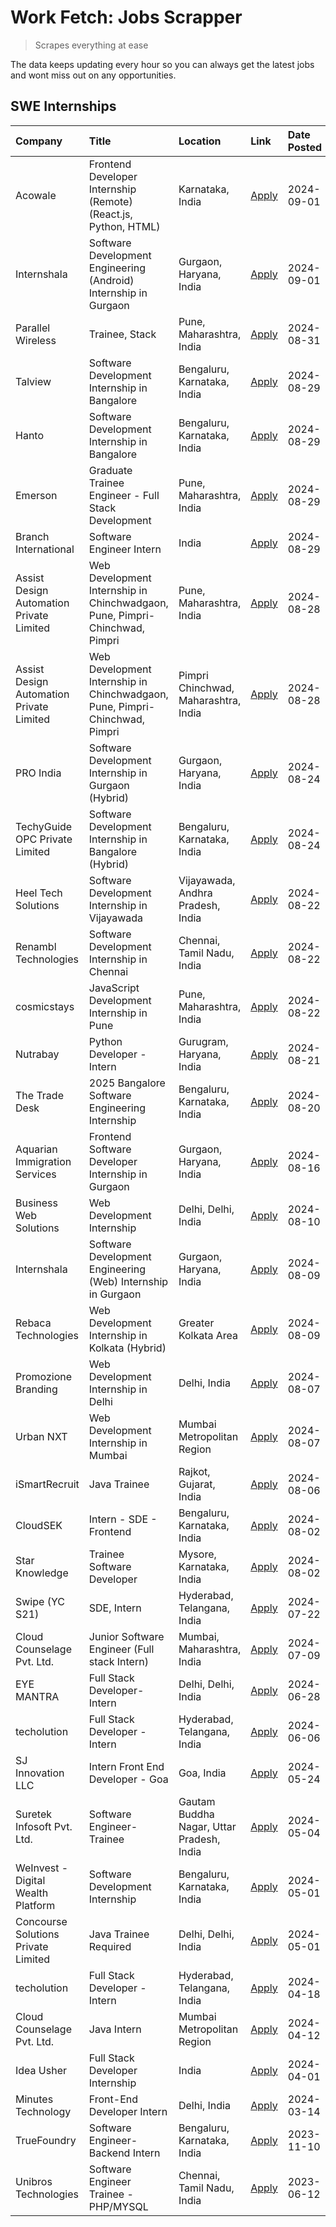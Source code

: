 # Work Fetch: Jobs Scrapper
> Scrapes everything at ease

The data keeps updating every hour so you can always get the latest jobs and wont miss out on any opportunities.

## SWE Internships
<!--START_SECTION:workfetch-->
| Company                                  | Title                                                                       | Location                                  | Link                                                                                                                                                                                                                                                                                                                     | Date Posted   |
|:-----------------------------------------|:----------------------------------------------------------------------------|:------------------------------------------|:-------------------------------------------------------------------------------------------------------------------------------------------------------------------------------------------------------------------------------------------------------------------------------------------------------------------------|:--------------|
| Acowale                                  | Frontend Developer Internship (Remote) (React.js, Python, HTML)             | Karnataka, India                          | [Apply](https://in.linkedin.com/jobs/view/frontend-developer-internship-remote-react-js-python-html-at-acowale-4014663920?position=5&pageNum=0&refId=SUqaAlcJCSc2LFwBSP3MfA%3D%3D&trackingId=9ZSVeCaCJLypaQCBagASXg%3D%3D&trk=public_jobs_jserp-result_search-card)                                                      | 2024-09-01    |
| Internshala                              | Software Development Engineering (Android) Internship in Gurgaon            | Gurgaon, Haryana, India                   | [Apply](https://in.linkedin.com/jobs/view/software-development-engineering-android-internship-in-gurgaon-at-internshala-4015471580?position=12&pageNum=0&refId=SUqaAlcJCSc2LFwBSP3MfA%3D%3D&trackingId=HMFG6N6ggqXueMdVIRhUig%3D%3D&trk=public_jobs_jserp-result_search-card)                                            | 2024-09-01    |
| Parallel Wireless                        | Trainee, Stack                                                              | Pune, Maharashtra, India                  | [Apply](https://in.linkedin.com/jobs/view/trainee-stack-at-parallel-wireless-3905689841?position=49&pageNum=0&refId=SUqaAlcJCSc2LFwBSP3MfA%3D%3D&trackingId=PzZHZMt4jZ42PwXLgPOX1g%3D%3D&trk=public_jobs_jserp-result_search-card)                                                                                       | 2024-08-31    |
| Talview                                  | Software Development Internship in Bangalore                                | Bengaluru, Karnataka, India               | [Apply](https://in.linkedin.com/jobs/view/software-development-internship-in-bangalore-at-talview-4012997749?position=6&pageNum=0&refId=SUqaAlcJCSc2LFwBSP3MfA%3D%3D&trackingId=MyTrtwkw0kEQ4ku8vU2DCQ%3D%3D&trk=public_jobs_jserp-result_search-card)                                                                   | 2024-08-29    |
| Hanto                                    | Software Development Internship in Bangalore                                | Bengaluru, Karnataka, India               | [Apply](https://in.linkedin.com/jobs/view/software-development-internship-in-bangalore-at-hanto-4013200427?position=9&pageNum=0&refId=SUqaAlcJCSc2LFwBSP3MfA%3D%3D&trackingId=X1VI1lByzIsiVo9qCvs3jg%3D%3D&trk=public_jobs_jserp-result_search-card)                                                                     | 2024-08-29    |
| Emerson                                  | Graduate Trainee Engineer - Full Stack Development                          | Pune, Maharashtra, India                  | [Apply](https://in.linkedin.com/jobs/view/graduate-trainee-engineer-full-stack-development-at-emerson-4012695874?position=37&pageNum=0&refId=SUqaAlcJCSc2LFwBSP3MfA%3D%3D&trackingId=9F15o%2F5dRjd1GGPs%2B6imlw%3D%3D&trk=public_jobs_jserp-result_search-card)                                                          | 2024-08-29    |
| Branch International                     | Software Engineer Intern                                                    | India                                     | [Apply](https://in.linkedin.com/jobs/view/software-engineer-intern-at-branch-international-3360513601?position=45&pageNum=0&refId=SUqaAlcJCSc2LFwBSP3MfA%3D%3D&trackingId=In1YXTIxE%2FVwa1%2BF%2FXCI0Q%3D%3D&trk=public_jobs_jserp-result_search-card)                                                                   | 2024-08-29    |
| Assist Design Automation Private Limited | Web Development Internship in Chinchwadgaon, Pune, Pimpri-Chinchwad, Pimpri | Pune, Maharashtra, India                  | [Apply](https://in.linkedin.com/jobs/view/web-development-internship-in-chinchwadgaon-pune-pimpri-chinchwad-pimpri-at-assist-design-automation-private-limited-4010147193?position=48&pageNum=0&refId=SUqaAlcJCSc2LFwBSP3MfA%3D%3D&trackingId=P842mnXK%2FJ5RDuEfs8cD4A%3D%3D&trk=public_jobs_jserp-result_search-card)   | 2024-08-28    |
| Assist Design Automation Private Limited | Web Development Internship in Chinchwadgaon, Pune, Pimpri-Chinchwad, Pimpri | Pimpri Chinchwad, Maharashtra, India      | [Apply](https://in.linkedin.com/jobs/view/web-development-internship-in-chinchwadgaon-pune-pimpri-chinchwad-pimpri-at-assist-design-automation-private-limited-4010142653?position=59&pageNum=0&refId=SUqaAlcJCSc2LFwBSP3MfA%3D%3D&trackingId=HfgE2v%2Bg%2BvOkrWXCIIkbGQ%3D%3D&trk=public_jobs_jserp-result_search-card) | 2024-08-28    |
| PRO India                                | Software Development Internship in Gurgaon (Hybrid)                         | Gurgaon, Haryana, India                   | [Apply](https://in.linkedin.com/jobs/view/software-development-internship-in-gurgaon-hybrid-at-pro-india-4009587664?position=34&pageNum=0&refId=SUqaAlcJCSc2LFwBSP3MfA%3D%3D&trackingId=qFJ%2BWSOPMHdqyk4gYiJa%2Bg%3D%3D&trk=public_jobs_jserp-result_search-card)                                                       | 2024-08-24    |
| TechyGuide OPC Private Limited           | Software Development Internship in Bangalore (Hybrid)                       | Bengaluru, Karnataka, India               | [Apply](https://in.linkedin.com/jobs/view/software-development-internship-in-bangalore-hybrid-at-techyguide-opc-private-limited-4009591646?position=41&pageNum=0&refId=SUqaAlcJCSc2LFwBSP3MfA%3D%3D&trackingId=GOyNZtMt6ACHnOK5IH2DnA%3D%3D&trk=public_jobs_jserp-result_search-card)                                    | 2024-08-24    |
| Heel Tech Solutions                      | Software Development Internship in Vijayawada                               | Vijayawada, Andhra Pradesh, India         | [Apply](https://in.linkedin.com/jobs/view/software-development-internship-in-vijayawada-at-heel-tech-solutions-4007906692?position=26&pageNum=0&refId=SUqaAlcJCSc2LFwBSP3MfA%3D%3D&trackingId=h5XiKFdtla%2BgoNMyTVF%2BUQ%3D%3D&trk=public_jobs_jserp-result_search-card)                                                 | 2024-08-22    |
| Renambl Technologies                     | Software Development Internship in Chennai                                  | Chennai, Tamil Nadu, India                | [Apply](https://in.linkedin.com/jobs/view/software-development-internship-in-chennai-at-renambl-technologies-4007910299?position=32&pageNum=0&refId=SUqaAlcJCSc2LFwBSP3MfA%3D%3D&trackingId=TGWxXTlbb%2BxaqjP9depSZw%3D%3D&trk=public_jobs_jserp-result_search-card)                                                     | 2024-08-22    |
| cosmicstays                              | JavaScript Development Internship in Pune                                   | Pune, Maharashtra, India                  | [Apply](https://in.linkedin.com/jobs/view/javascript-development-internship-in-pune-at-cosmicstays-4007904825?position=47&pageNum=0&refId=SUqaAlcJCSc2LFwBSP3MfA%3D%3D&trackingId=q1NIqe%2BQ8kvCX7x5%2Bd8XdA%3D%3D&trk=public_jobs_jserp-result_search-card)                                                             | 2024-08-22    |
| Nutrabay                                 | Python Developer - Intern                                                   | Gurugram, Haryana, India                  | [Apply](https://in.linkedin.com/jobs/view/python-developer-intern-at-nutrabay-4003909226?position=30&pageNum=0&refId=SUqaAlcJCSc2LFwBSP3MfA%3D%3D&trackingId=7ObbbKVADaYJwnYA5HysLA%3D%3D&trk=public_jobs_jserp-result_search-card)                                                                                      | 2024-08-21    |
| The Trade Desk                           | 2025 Bangalore Software Engineering Internship                              | Bengaluru, Karnataka, India               | [Apply](https://in.linkedin.com/jobs/view/2025-bangalore-software-engineering-internship-at-the-trade-desk-3987456531?position=8&pageNum=0&refId=SUqaAlcJCSc2LFwBSP3MfA%3D%3D&trackingId=zP0JPJU%2Bttr7%2BsYIvtgcAQ%3D%3D&trk=public_jobs_jserp-result_search-card)                                                      | 2024-08-20    |
| Aquarian Immigration Services            | Frontend Software Developer Internship in Gurgaon                           | Gurgaon, Haryana, India                   | [Apply](https://in.linkedin.com/jobs/view/frontend-software-developer-internship-in-gurgaon-at-aquarian-immigration-services-4003119832?position=58&pageNum=0&refId=SUqaAlcJCSc2LFwBSP3MfA%3D%3D&trackingId=JP3Kgn3mc17g%2BnVHjOHP7w%3D%3D&trk=public_jobs_jserp-result_search-card)                                     | 2024-08-16    |
| Business Web Solutions                   | Web Development Internship                                                  | Delhi, Delhi, India                       | [Apply](https://in.linkedin.com/jobs/view/web-development-internship-at-business-web-solutions-3997105289?position=52&pageNum=0&refId=SUqaAlcJCSc2LFwBSP3MfA%3D%3D&trackingId=%2FHonSvHegEkdJNPCbe795Q%3D%3D&trk=public_jobs_jserp-result_search-card)                                                                   | 2024-08-10    |
| Internshala                              | Software Development Engineering (Web) Internship in Gurgaon                | Gurgaon, Haryana, India                   | [Apply](https://in.linkedin.com/jobs/view/software-development-engineering-web-internship-in-gurgaon-at-internshala-3997620471?position=3&pageNum=0&refId=SUqaAlcJCSc2LFwBSP3MfA%3D%3D&trackingId=%2FCbdzo8YDNiECWgbGR9WWA%3D%3D&trk=public_jobs_jserp-result_search-card)                                               | 2024-08-09    |
| Rebaca Technologies                      | Web Development Internship in Kolkata (Hybrid)                              | Greater Kolkata Area                      | [Apply](https://in.linkedin.com/jobs/view/web-development-internship-in-kolkata-hybrid-at-rebaca-technologies-3997621369?position=36&pageNum=0&refId=SUqaAlcJCSc2LFwBSP3MfA%3D%3D&trackingId=WnDYrfFqGyGjYT1gYViU%2Bg%3D%3D&trk=public_jobs_jserp-result_search-card)                                                    | 2024-08-09    |
| Promozione Branding                      | Web Development Internship in Delhi                                         | Delhi, India                              | [Apply](https://in.linkedin.com/jobs/view/web-development-internship-in-delhi-at-promozione-branding-3995559880?position=23&pageNum=0&refId=SUqaAlcJCSc2LFwBSP3MfA%3D%3D&trackingId=OlPRkOrk6fvWHUaTNoPTDw%3D%3D&trk=public_jobs_jserp-result_search-card)                                                               | 2024-08-07    |
| Urban NXT                                | Web Development Internship in Mumbai                                        | Mumbai Metropolitan Region                | [Apply](https://in.linkedin.com/jobs/view/web-development-internship-in-mumbai-at-urban-nxt-3995561641?position=57&pageNum=0&refId=SUqaAlcJCSc2LFwBSP3MfA%3D%3D&trackingId=24Nlmc0znRTpo2heSry4gA%3D%3D&trk=public_jobs_jserp-result_search-card)                                                                        | 2024-08-07    |
| iSmartRecruit                            | Java Trainee                                                                | Rajkot, Gujarat, India                    | [Apply](https://in.linkedin.com/jobs/view/java-trainee-at-ismartrecruit-3992301825?position=27&pageNum=0&refId=SUqaAlcJCSc2LFwBSP3MfA%3D%3D&trackingId=YcnnWUj04FEqzHZhxJ8YTA%3D%3D&trk=public_jobs_jserp-result_search-card)                                                                                            | 2024-08-06    |
| CloudSEK                                 | Intern - SDE - Frontend                                                     | Bengaluru, Karnataka, India               | [Apply](https://in.linkedin.com/jobs/view/intern-sde-frontend-at-cloudsek-3991574495?position=20&pageNum=0&refId=SUqaAlcJCSc2LFwBSP3MfA%3D%3D&trackingId=O1pvUvVSkAffBm3wjy%2Byug%3D%3D&trk=public_jobs_jserp-result_search-card)                                                                                        | 2024-08-02    |
| Star Knowledge                           | Trainee Software Developer                                                  | Mysore, Karnataka, India                  | [Apply](https://in.linkedin.com/jobs/view/trainee-software-developer-at-star-knowledge-3991516161?position=50&pageNum=0&refId=SUqaAlcJCSc2LFwBSP3MfA%3D%3D&trackingId=JJRcwTJowYXJEc%2B7HvsY6w%3D%3D&trk=public_jobs_jserp-result_search-card)                                                                           | 2024-08-02    |
| Swipe (YC S21)                           | SDE, Intern                                                                 | Hyderabad, Telangana, India               | [Apply](https://in.linkedin.com/jobs/view/sde-intern-at-swipe-yc-s21-3980368092?position=53&pageNum=0&refId=SUqaAlcJCSc2LFwBSP3MfA%3D%3D&trackingId=DPytRd6sb7U3Se0cOSAeFA%3D%3D&trk=public_jobs_jserp-result_search-card)                                                                                               | 2024-07-22    |
| Cloud Counselage Pvt. Ltd.               | Junior Software Engineer (Full stack Intern)                                | Mumbai, Maharashtra, India                | [Apply](https://in.linkedin.com/jobs/view/junior-software-engineer-full-stack-intern-at-cloud-counselage-pvt-ltd-3967725851?position=18&pageNum=0&refId=SUqaAlcJCSc2LFwBSP3MfA%3D%3D&trackingId=RXSpi5oYy4evufA9Zh1Mpw%3D%3D&trk=public_jobs_jserp-result_search-card)                                                   | 2024-07-09    |
| EYE MANTRA                               | Full Stack Developer- Intern                                                | Delhi, Delhi, India                       | [Apply](https://in.linkedin.com/jobs/view/full-stack-developer-intern-at-eye-mantra-3960988037?position=44&pageNum=0&refId=SUqaAlcJCSc2LFwBSP3MfA%3D%3D&trackingId=i3orL3SbALuHLmTkwIHHiQ%3D%3D&trk=public_jobs_jserp-result_search-card)                                                                                | 2024-06-28    |
| techolution                              | Full Stack Developer - Intern                                               | Hyderabad, Telangana, India               | [Apply](https://in.linkedin.com/jobs/view/full-stack-developer-intern-at-techolution-3947911862?position=51&pageNum=0&refId=SUqaAlcJCSc2LFwBSP3MfA%3D%3D&trackingId=AvzY%2FL2COIVmP253Md86QA%3D%3D&trk=public_jobs_jserp-result_search-card)                                                                             | 2024-06-06    |
| SJ Innovation LLC                        | Intern Front End Developer - Goa                                            | Goa, India                                | [Apply](https://in.linkedin.com/jobs/view/intern-front-end-developer-goa-at-sj-innovation-llc-3931678611?position=15&pageNum=0&refId=SUqaAlcJCSc2LFwBSP3MfA%3D%3D&trackingId=snq6xCN3f2HF2CVAAjJkwQ%3D%3D&trk=public_jobs_jserp-result_search-card)                                                                      | 2024-05-24    |
| Suretek Infosoft Pvt. Ltd.               | Software Engineer-Trainee                                                   | Gautam Buddha Nagar, Uttar Pradesh, India | [Apply](https://in.linkedin.com/jobs/view/software-engineer-trainee-at-suretek-infosoft-pvt-ltd-3916999948?position=38&pageNum=0&refId=SUqaAlcJCSc2LFwBSP3MfA%3D%3D&trackingId=rc5uIzkCs37OX6NCrwLZdQ%3D%3D&trk=public_jobs_jserp-result_search-card)                                                                    | 2024-05-04    |
| WeInvest - Digital Wealth Platform       | Software Development Internship                                             | Bengaluru, Karnataka, India               | [Apply](https://in.linkedin.com/jobs/view/software-development-internship-at-weinvest-digital-wealth-platform-3912867225?position=2&pageNum=0&refId=SUqaAlcJCSc2LFwBSP3MfA%3D%3D&trackingId=4YNaE9sSDJpBcLpItN96zQ%3D%3D&trk=public_jobs_jserp-result_search-card)                                                       | 2024-05-01    |
| Concourse Solutions Private Limited      | Java Trainee Required                                                       | Delhi, Delhi, India                       | [Apply](https://in.linkedin.com/jobs/view/java-trainee-required-at-concourse-solutions-private-limited-3912869388?position=14&pageNum=0&refId=SUqaAlcJCSc2LFwBSP3MfA%3D%3D&trackingId=9kw%2BmUeQv4RF3MIQMmIaXQ%3D%3D&trk=public_jobs_jserp-result_search-card)                                                           | 2024-05-01    |
| techolution                              | Full Stack Developer - Intern                                               | Hyderabad, Telangana, India               | [Apply](https://in.linkedin.com/jobs/view/full-stack-developer-intern-at-techolution-3904814977?position=60&pageNum=0&refId=SUqaAlcJCSc2LFwBSP3MfA%3D%3D&trackingId=0A932KM4x9HKl%2FjZPQUayw%3D%3D&trk=public_jobs_jserp-result_search-card)                                                                             | 2024-04-18    |
| Cloud Counselage Pvt. Ltd.               | Java Intern                                                                 | Mumbai Metropolitan Region                | [Apply](https://in.linkedin.com/jobs/view/java-intern-at-cloud-counselage-pvt-ltd-3896025667?position=40&pageNum=0&refId=SUqaAlcJCSc2LFwBSP3MfA%3D%3D&trackingId=AmFIGV8LzzRc%2BGElO3eTDQ%3D%3D&trk=public_jobs_jserp-result_search-card)                                                                                | 2024-04-12    |
| Idea Usher                               | Full Stack Developer Internship                                             | India                                     | [Apply](https://in.linkedin.com/jobs/view/full-stack-developer-internship-at-idea-usher-3879565540?position=24&pageNum=0&refId=SUqaAlcJCSc2LFwBSP3MfA%3D%3D&trackingId=uI%2BAr7S1KKP20bY5rY1MAA%3D%3D&trk=public_jobs_jserp-result_search-card)                                                                          | 2024-04-01    |
| Minutes Technology                       | Front-End Developer Intern                                                  | Delhi, India                              | [Apply](https://in.linkedin.com/jobs/view/front-end-developer-intern-at-minutes-technology-3853712549?position=21&pageNum=0&refId=SUqaAlcJCSc2LFwBSP3MfA%3D%3D&trackingId=NhoVW2vZOA6vI9carl2GoQ%3D%3D&trk=public_jobs_jserp-result_search-card)                                                                         | 2024-03-14    |
| TrueFoundry                              | Software Engineer-Backend Intern                                            | Bengaluru, Karnataka, India               | [Apply](https://in.linkedin.com/jobs/view/software-engineer-backend-intern-at-truefoundry-3779508170?position=42&pageNum=0&refId=SUqaAlcJCSc2LFwBSP3MfA%3D%3D&trackingId=QSdplAbBxUB5yO3wLxQjWg%3D%3D&trk=public_jobs_jserp-result_search-card)                                                                          | 2023-11-10    |
| Unibros Technologies                     | Software Engineer Trainee - PHP/MYSQL                                       | Chennai, Tamil Nadu, India                | [Apply](https://in.linkedin.com/jobs/view/software-engineer-trainee-php-mysql-at-unibros-technologies-3656599241?position=46&pageNum=0&refId=SUqaAlcJCSc2LFwBSP3MfA%3D%3D&trackingId=UJhvbS%2BXAMt3XRPzp%2BkGIg%3D%3D&trk=public_jobs_jserp-result_search-card)                                                          | 2023-06-12    |
<!--END_SECTION:workfetch-->
